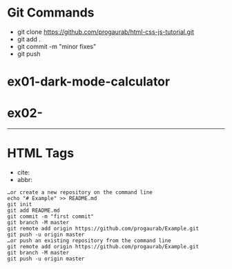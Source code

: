 # Git Commands
- git clone https://github.com/progaurab/html-css-js-tutorial.git
- git add .
- git commit -m "minor fixes"
- git push



# ex01-dark-mode-calculator
# ex02-
------------------------------------
# HTML Tags
- cite: 
- abbr: 



```shell
…or create a new repository on the command line
echo "# Example" >> README.md
git init
git add README.md
git commit -m "first commit"
git branch -M master
git remote add origin https://github.com/progaurab/Example.git
git push -u origin master
…or push an existing repository from the command line
git remote add origin https://github.com/progaurab/Example.git
git branch -M master
git push -u origin master

```
